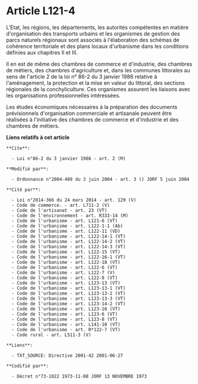 # Article L121-4

L'Etat, les régions, les départements, les autorités compétentes en matière d'organisation des transports urbains et les
organismes de gestion des parcs naturels régionaux sont associés à l'élaboration des schémas de cohérence territoriale et des
plans locaux d'urbanisme dans les conditions définies aux chapitres II et III.

Il en est de même des chambres de commerce et d'industrie, des chambres de métiers, des chambres d'agriculture et, dans les
communes littorales au sens de l'article 2 de la loi n° 86-2 du 3 janvier 1986 relative à l'aménagement, la protection et la
mise en valeur du littoral, des sections régionales de la conchyliculture. Ces organismes assurent les liaisons avec les
organisations professionnelles intéressées.

Les études économiques nécessaires à la préparation des documents prévisionnels d'organisation commerciale et artisanale
peuvent être réalisées à l'initiative des chambres de commerce et d'industrie et des chambres de métiers.

**Liens relatifs à cet article**

	**Cite**:

	  - Loi n°86-2 du 3 janvier 1986 - art. 2 (M)

	**Modifié par**:

	  - Ordonnance n°2004-489 du 3 juin 2004 - art. 3 () JORF 5 juin 2004

	**Cité par**:

	  - Loi n°2014-366 du 24 mars 2014 - art. 129 (V)
	  - Code de commerce. - art. L711-2 (V)
	  - Code de l'artisanat - art. 23 (VT)
	  - Code de l'environnement - art. R333-14 (M)
	  - Code de l'urbanisme - art. L121-6 (VT)
	  - Code de l'urbanisme - art. L122-1-1 (Ab)
	  - Code de l'urbanisme - art. L122-11 (VD)
	  - Code de l'urbanisme - art. L122-14-1 (VT)
	  - Code de l'urbanisme - art. L122-14-2 (VT)
	  - Code de l'urbanisme - art. L122-14-3 (VT)
	  - Code de l'urbanisme - art. L122-15 (VT)
	  - Code de l'urbanisme - art. L122-16-1 (VT)
	  - Code de l'urbanisme - art. L122-18 (VT)
	  - Code de l'urbanisme - art. L122-6 (VT)
	  - Code de l'urbanisme - art. L122-7 (V)
	  - Code de l'urbanisme - art. L122-8 (VT)
	  - Code de l'urbanisme - art. L123-13 (VT)
	  - Code de l'urbanisme - art. L123-13-1 (VT)
	  - Code de l'urbanisme - art. L123-13-2 (VT)
	  - Code de l'urbanisme - art. L123-13-3 (VT)
	  - Code de l'urbanisme - art. L123-14-2 (VT)
	  - Code de l'urbanisme - art. L123-16 (VT)
	  - Code de l'urbanisme - art. L123-6 (VT)
	  - Code de l'urbanisme - art. L123-8 (VT)
	  - Code de l'urbanisme - art. L141-10 (VT)
	  - Code de l'urbanisme - art. R*122-7 (VT)
	  - Code rural - art. L511-3 (V)

	**Liens**:

	  - TXT_SOURCE: Directive 2001-42 2001-06-27

	**Codifié par**:

	  - Décret n°73-1022 1973-11-08 JORF 13 NOVEMBRE 1973
